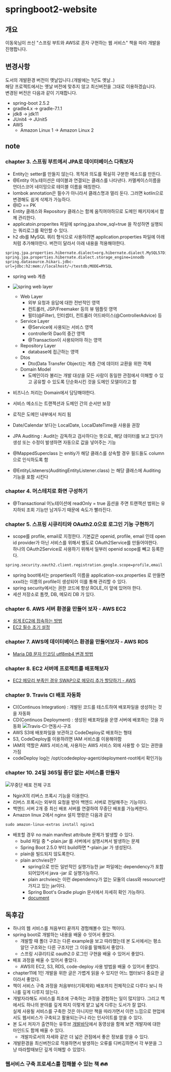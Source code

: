 # springboot2-website

## 개요
이동욱님이 쓰신 "스프링 부트와 AWS로 혼자 구현하는 웹 서비스" 책을 따라 개발을 진행합니다.

## 변경사항
도서의 개발환경 버전이 옛날입니다.(개발에는 1년도 옛날..)   
해당 프로젝트에서는 옛날 버전에 맞추지 않고 최신버전을 그대로 이용하겠습니다.   
변경된 버전은 다음과 같이 기재합니다.
- spring-boot 2.5.2
- gradle4.x -> gradle-7.1.1
- jdk8 -> jdk11
- JUnit4 -> JUnit5
- AWS
  - Amazon Linux 1 -> Amazon Linux 2

## note
### chapter 3. 스프링 부트에서 JPA로 데이터베이스 다뤄보자
- Entity는 setter를 만들지 않는다. 목적과 의도를 확실히 구분한 메소드를 만든다.
- @Entity 어노테이션은 테이블과 연결되는 클래스를 나타낸다. 카멜케이스이름을 언더스코어 네이밍으로 테이블 이름을 매칭한다.
- lombok annotation은 필수가 아니라서 클래스명과 멀리 둔다. 그러면 kotlin으로 변경해도 쉽게 삭제가 가능하다.
- @ID == PK
- Entity 클래스와 Repository 클래스는 함께 움직여야하므로 도메인 패키지에서 함께 관리한다.
- applicatoin.properites 파일에 spring.jpa.show_sql=true 을 작성하면 실행되는 쿼리로그를 확인할 수 있다.
- h2 db를 MySQL 쿼리 형식으로 사용하려면 application.properties 파일에 아래처럼 추가해야한다. 버전이 달라서 아래 내용을 적용해야한다.
```PROPERTIES
spring.jpa.properties.hibernate.dialect=org.hibernate.dialect.MySQL57Dialect
spring.jpa.properties.hibernate.dialect.storage_engine=innodb
spring.datasource.hikari.jdbc-url=jdbc:h2:mem://localhost/~/testdb;MODE=MYSQL
```

- spring web 계층
- ![spring web layer](spring-web-layer.png)
  - Web Layer
    - 외부 요청과 응답에 대한 전반적인 영역
    - 컨트롤러, JSP/Freemaker 등의 뷰 템플릿 영역
    - 필터(@Filter), 인터셉터, 컨트롤러 어드바이스(@ControllerAdvice) 등
  - Service Layer
    - @Service에 사용되는 서비스 영역
    - controller와 Dao의 중간 영역
    - @Transaction이 사용되어야 하는 영역
  - Repository Layer
    - database에 접근하는 영역
  - Dtos
    - Dto(Data Transfer Object)는 계층 간에 데이터 교환을 위한 객체
  - Domain Model
    - 도메인이라 불리는 개발 대상을 모든 사람이 동일한 관점에서 이해할 수 있고 공유할 수 있도록 단순화시킨 것을 도메인 모델이라고 함
- 비즈니스 처리는 Domain에서 담당해야한다.
- 서비스 메소드는 트랜젝션과 도메인 간의 순서만 보장
- 로직은 도메인 내부에서 처리 됨

- Date/Calendar 보다는 LocalDate, LocalDateTime을 사용을 권장
- JPA Auditing : Audit는 감독하고 검사하다는 뜻으로, 해당 데이터를 보고 있다가 생성 또는 수정이 발생하면 자동으로 값을 넣어주는 기능
- @MappedSuperclass 는 enitiy가 해당 클래스를 상속할 경우 필드들도 column으로 인식하도록 함
- @EntityListeners(AuditingEntityListener.class) 는 해당 클래스에 Auditing 기능을 포함 시킨다

### chapter 4. 머스테치로 화면 구성하기
- @Transactional 어노테이션에 readOnly = true 옵션을 주면 트랜잭션 범위는 유지하되 조회 기능만 남겨두기 때문에 속도가 빨라진다.

### chapter 5. 스프링 시큐리티와 OAuth2.0으로 로그인 기능 구현하기
- scope를 profile, email로 지정한다. 기본값은 openid, profile, email 인데 open id provider가 아닌 서비스를 위해서 별도로 OAuth2Service를 만들어야한다.<br>
하나의 OAuth2Service로 사용하기 위해서 일부러 openid scope를 빼고 등록한다.
```PROPERTIES
spring.security.oauth2.client.registration.google.scope=profile,email
```
- spring boot에서는 properties의 이름을 application-xxx.properties 로 만들면 xxx라는 이름의 profile이 생성되어 이를 통해 관리할 수 있다.
- spring security에서는 권한 코드에 항상 ROLE_이 앞에 있어야 한다.
- 세션 저장소로 톰캣, DB, 메모리 DB 가 있다.

### chapter 6. AWS 서버 환경을 만들어 보자 - AWS EC2
- [쉽게 EC2에 접속하는 방법](https://skagh.tistory.com/42)
- [EC2 필수 초기 설정](https://skagh.tistory.com/43)

### chapter 7. AWS에 데이터베이스 환경을 만들어보자 - AWS RDS
- [Maria DB 문자 인코딩 utf8mb4 변경 방법](https://skagh.tistory.com/44)

### chapter 8. EC2 서버에 프로젝트를 배포해보자
- [EC2 메모리 부족인 경우 SWAP으로 메모리 추가 할당하기 - AWS](https://aws.amazon.com/ko/premiumsupport/knowledge-center/ec2-memory-swap-file/)

### chapter 9. Travis CI 배포 자동화
- CI(Continuos Integration) : 개발된 코드를 테스트하여 배포파일을 생성하는 것을 자동화
- CD(Continuos Deployment) : 생성된 배포파일을 운영 서버에 배포하는 것을 자동화
![Travis-CI-연동시-구조](Travis-CI-연동시-구조.jpeg)
- AWS S3에 배포파일을 보관하고 CodeDeploy로 배포하는 형태
- S3, CodeDeploy를 이용하려면 IAM 서비스를 이용해야함
- IAM의 역할은 AWS 서비스에, 사용자는 AWS 서비스 외에 사용할 수 있는 권한을 가짐
- codeDeploy log는 /opt/codedeploy-agent/deployment-root에서 확인가능

### chapter 10. 24일 365일 중단 없는 서비스를 만들자
![무중단 배포 전체 구조](무중단-배포-전체-구조.png)
- NginX의 리버스 프록시 기능을 이용한다.
- 리버스 프록시는 외부의 요청을 받아 백엔드 서버로 전달해주는 기능이다.
- 백엔드 서버 2개 중 최신 배포 서버를 연결하여 무중단 배포를 가능케한다.
- Amazon linux 2에서 nginx 설치 명령은 다음과 같다
```
sudo amazon-linux-extras install nginx1
```
- 배포할 경우 no main manifest attribute 문제가 발생할 수 있다.
  - build 파일 중 *-plain.jar 를 서버에서 실행시켜서 발생하는 문제
  - Spring Boot 2.5.0 부터 build하면 *-plain.jar 가 생성된다.
  - plain을 빌드되지 않도록한다.
  - plain archvies란?
      - spring으로 만든 일반적인 실행가능한 jar 파일에는 dependency가 포함되어있어서 java -jar 로 실행가능하다.
      - plain archvies는 이런 dependency가 없는 모듈의 class와 resource만 가지고 있는 jar이다.
      - Spring Boot's Gradle plugin 문서에서 자세히 확인 가능하다.
      - [document](https://docs.spring.io/spring-boot/docs/current/gradle-plugin/reference/htmlsingle/#packaging-executable.and-plain-archives)

## 독후감
- 하나의 웹 서비스를 처음부터 끝까지 경험해볼수 있는 책이다.
- spring boot로 개발하는 내용을 배울 수 잇어서 좋았다.
  - 개발할 때 폴더 구조는 다른 example을 보고 따라했는데 본 도서에서는 평소 알던 구조와는 다른 구조지만 그 이유를 말해줘서 좋았다.
  - 스프링 시큐리티로 oauth2.0 로그인 구현을 배울 수 있어서 좋았다.
- 배포 과정을 배울 수 있어서 좋았다.
  - AWS의 EC2, S3, RDS, code-deploy 사용 방법을 배울 수 있어서 좋았다.
- chapter11에 1인 개발을 위한 글은 가볍게 읽을 수 있지만 어느 챕터보다 중요한 글이라서 좋았다.
- 책이 서비스 구축 과정을 처음부터(기획제외) 배포까지 전체적으로 다루다 보니 하나를 깊게 다루지 않는다.
- 개발자라해도 서비스를 최초에 구축하는 과정을 경험하는 일이 많지않다. 그리고 책에서도 하나의 분야를 깊게 파지 이렇게 얕고 넓게 다루는 도서가 잘 없다.<br>실제 사용될 서비스를 구축한 것은 아니지만 책을 따라가면서 이런 느낌으로 현업에서도 웹서비스가 구축되고 활용되는구나 라는 인사이트를 얻을 수 있다.
- 본 도서 저자가 출연하는 유투브 [개발바닥](https://www.youtube.com/channel/UCSEOUzkGNCT_29EU_vnBYjg/featured)에서 동영상을 함께 보면 개발자에 대한 마인드도 함께 배울 수 있다.
  - 개발자로서의 자세와 같은 더 넓은 관점에서 좋은 정보를 얻을 수 있다.
- 개발환경을 최신버전으로 적용하면서 발생하는 오류를 디버깅하면서 각 부분을 그냥 따라할때보단 깊게 이해할 수 있었다.
### 웹서비스 구축 프로세스를 접해볼 수 있는 책 🔥🔥